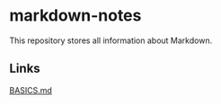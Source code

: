 # markdown-notes
This repository stores all information about Markdown.

## Links
[BASICS.md](https://github.com/VanTye/markdown-notes/blob/main/BASICS.md)
